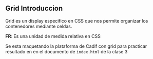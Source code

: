 ## Grid Introduccion

 Grid es un display especifico en CSS que nos permite organizar  los contenedores mediante celdas. 

**FR**: Es una unidad de medida relativa en CSS 

Se esta maquetando la plataforma de Cadif con grid para practicar  resultado en en el documento de `index.html` de la clase 3
